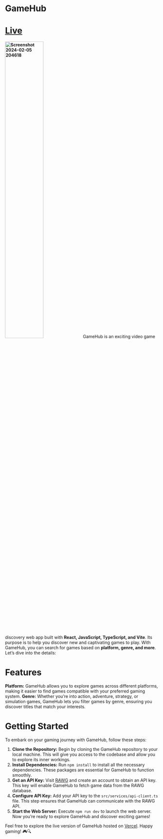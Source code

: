 # GameHub 
# [Live](https://game-hub-seven-bice.vercel.app/)
**<img src="https://github.com/Tipu30/GameHub/assets/92074859/c65542d6-5474-41eb-8c8b-64cf91db58e5" alt="Screenshot 2024-02-05 204618" width="50%">**
GameHub is an exciting video game discovery web app built with **React, JavaScript, TypeScript, and Vite**. Its purpose is to help you discover new and captivating games to play. With GameHub, you can search for games based on **platform, genre, and more**. Let’s dive into the details:

# Features
**Platform:** GameHub allows you to explore games across different platforms, making it easier to find games compatible with your preferred gaming system.
**Genre:** Whether you’re into action, adventure, strategy, or simulation games, GameHub lets you filter games by genre, ensuring you discover titles that match your interests.

# Getting Started
To embark on your gaming journey with GameHub, follow these steps:

1. **Clone the Repository:** Begin by cloning the GameHub repository to your local machine. This will give you access to the codebase and allow you to explore its inner workings.
2. **Install Dependencies:** Run `npm install` to install all the necessary dependencies. These packages are essential for GameHub to function smoothly.
3. **Get an API Key:** Visit [RAWG](https://rawg.io/apidocs) and create an account to obtain an API key. This key will enable GameHub to fetch game data from the RAWG database.
4. **Configure API Key:** Add your API key to the `src/services/api-client.ts` file. This step ensures that GameHub can communicate with the RAWG API.
5. **Start the Web Server:** Execute `npm run dev` to launch the web server. Now you’re ready to explore GameHub and discover exciting games!

Feel free to explore the live version of GameHub hosted on [Vercel](https://game-hub-seven-bice.vercel.app/). Happy gaming! 🎮🔍
